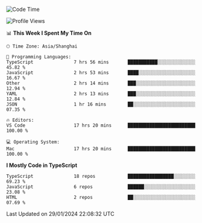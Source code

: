<!--START_SECTION:waka-->
![Code Time](http://img.shields.io/badge/Code%20Time-5%2C758%20hrs%2021%20mins-blue)

![Profile Views](http://img.shields.io/badge/Profile%20Views-0-blue)

📊 **This Week I Spent My Time On** 

```text
🕑︎ Time Zone: Asia/Shanghai

💬 Programming Languages: 
TypeScript               7 hrs 56 mins       ███████████░░░░░░░░░░░░░░   45.82 % 
JavaScript               2 hrs 53 mins       ████░░░░░░░░░░░░░░░░░░░░░   16.67 % 
Other                    2 hrs 14 mins       ███░░░░░░░░░░░░░░░░░░░░░░   12.94 % 
YAML                     2 hrs 13 mins       ███░░░░░░░░░░░░░░░░░░░░░░   12.84 % 
JSON                     1 hr 16 mins        ██░░░░░░░░░░░░░░░░░░░░░░░   07.35 % 

🔥 Editors: 
VS Code                  17 hrs 20 mins      █████████████████████████   100.00 % 

💻 Operating System: 
Mac                      17 hrs 20 mins      █████████████████████████   100.00 % 
```

**I Mostly Code in TypeScript** 

```text
TypeScript               18 repos            █████████████████░░░░░░░░   69.23 % 
JavaScript               6 repos             ██████░░░░░░░░░░░░░░░░░░░   23.08 % 
HTML                     2 repos             ██░░░░░░░░░░░░░░░░░░░░░░░   07.69 % 
```




 Last Updated on 29/01/2024 22:08:32 UTC
<!--END_SECTION:waka-->
